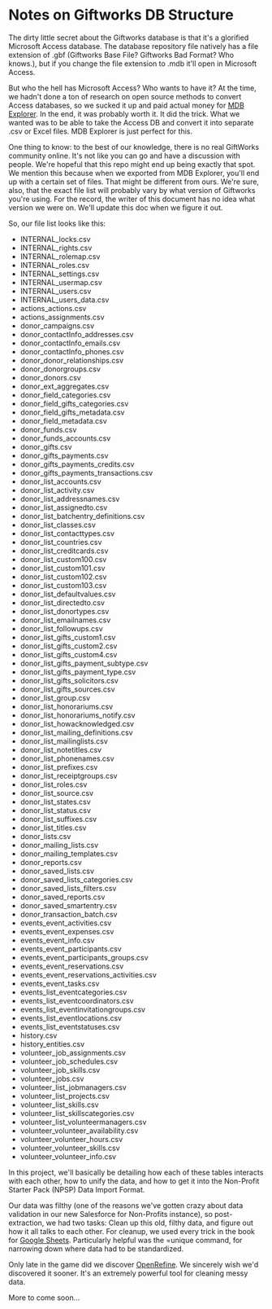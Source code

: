 # Notes on Giftworks DB Structure

The dirty little secret about the Giftworks database is that it's a glorified Microsoft Access database. The database repository file natively has a file extension of .gbf (Giftworks Base File? Giftworks Bad Format? Who knows.), but if you change the file extension to .mdb it'll open in Microsoft Access. 

But who the hell has Microsoft Access? Who wants to have it? At the time, we hadn't done a ton of research on open source methods to convert Access databases, so we sucked it up and paid actual money for [MDB Explorer](http://www.macexplorer.co/en/mdb-explorer.php). In the end, it was probably worth it. It did the trick. What we wanted was to be able to take the Access DB and convert it into separate .csv or Excel files. MDB Explorer is just perfect for this. 

One thing to know: to the best of our knowledge, there is no real GiftWorks community online. It's not like you can go and have a discussion with people. We're hopeful that this repo might end up being exactly that spot. We mention this because when we exported from MDB Explorer, you'll end up with a certain set of files. That might be different from ours. We're sure, also, that the exact file list will probably vary by what version of Giftworks you're using. For the record, the writer of this document has no idea what version we were on. We'll update this doc when we figure it out. 

So, our file list looks like this: 

- INTERNAL_locks.csv
- INTERNAL_rights.csv
- INTERNAL_rolemap.csv
- INTERNAL_roles.csv
- INTERNAL_settings.csv
- INTERNAL_usermap.csv
- INTERNAL_users.csv
- INTERNAL_users_data.csv
- actions_actions.csv
- actions_assignments.csv
- donor_campaigns.csv
- donor_contactInfo_addresses.csv
- donor_contactInfo_emails.csv
- donor_contactInfo_phones.csv
- donor_donor_relationships.csv
- donor_donorgroups.csv
- donor_donors.csv
- donor_ext_aggregates.csv
- donor_field_categories.csv
- donor_field_gifts_categories.csv
- donor_field_gifts_metadata.csv
- donor_field_metadata.csv
- donor_funds.csv
- donor_funds_accounts.csv
- donor_gifts.csv
- donor_gifts_payments.csv
- donor_gifts_payments_credits.csv
- donor_gifts_payments_transactions.csv
- donor_list_accounts.csv
- donor_list_activity.csv
- donor_list_addressnames.csv
- donor_list_assignedto.csv
- donor_list_batchentry_definitions.csv
- donor_list_classes.csv
- donor_list_contacttypes.csv
- donor_list_countries.csv
- donor_list_creditcards.csv
- donor_list_custom100.csv
- donor_list_custom101.csv
- donor_list_custom102.csv
- donor_list_custom103.csv
- donor_list_defaultvalues.csv
- donor_list_directedto.csv
- donor_list_donortypes.csv
- donor_list_emailnames.csv
- donor_list_followups.csv
- donor_list_gifts_custom1.csv
- donor_list_gifts_custom2.csv
- donor_list_gifts_custom4.csv
- donor_list_gifts_payment_subtype.csv
- donor_list_gifts_payment_type.csv
- donor_list_gifts_solicitors.csv
- donor_list_gifts_sources.csv
- donor_list_group.csv
- donor_list_honorariums.csv
- donor_list_honorariums_notify.csv
- donor_list_howacknowledged.csv
- donor_list_mailing_definitions.csv
- donor_list_mailinglists.csv
- donor_list_notetitles.csv
- donor_list_phonenames.csv
- donor_list_prefixes.csv
- donor_list_receiptgroups.csv
- donor_list_roles.csv
- donor_list_source.csv
- donor_list_states.csv
- donor_list_status.csv
- donor_list_suffixes.csv
- donor_list_titles.csv
- donor_lists.csv
- donor_mailing_lists.csv
- donor_mailing_templates.csv
- donor_reports.csv
- donor_saved_lists.csv
- donor_saved_lists_categories.csv
- donor_saved_lists_filters.csv
- donor_saved_reports.csv
- donor_saved_smartentry.csv
- donor_transaction_batch.csv
- events_event_activities.csv
- events_event_expenses.csv
- events_event_info.csv
- events_event_participants.csv
- events_event_participants_groups.csv
- events_event_reservations.csv
- events_event_reservations_activities.csv
- events_event_tasks.csv
- events_list_eventcategories.csv
- events_list_eventcoordinators.csv
- events_list_eventinvitationgroups.csv
- events_list_eventlocations.csv
- events_list_eventstatuses.csv
- history.csv
- history_entities.csv
- volunteer_job_assignments.csv
- volunteer_job_schedules.csv
- volunteer_job_skills.csv
- volunteer_jobs.csv
- volunteer_list_jobmanagers.csv
- volunteer_list_projects.csv
- volunteer_list_skills.csv
- volunteer_list_skillscategories.csv
- volunteer_list_volunteermanagers.csv
- volunteer_volunteer_availability.csv
- volunteer_volunteer_hours.csv
- volunteer_volunteer_skills.csv
- volunteer_volunteer_info.csv

In this project, we'll basically be detailing how each of these tables interacts with each other, how to unify the data, and how to get it into the Non-Profit Starter Pack (NPSP) Data Import Format.

Our data was filthy (one of the reasons we've gotten crazy about data validation in our new Salesforce for Non-Profits instance), so post-extraction, we had two tasks: Clean up this old, filthy data, and figure out how it all talks to each other. For cleanup, we used every trick in the book for [Google Sheets](https://support.google.com/docs?hl=en&authuser=1#topic=1382883). Particularly helpful was the =unique command, for narrowing down where data had to be standardized.

Only late in the game did we discover [OpenRefine](http://openrefine.org/). We sincerely wish we'd discovered it sooner. It's an extremely powerful tool for cleaning messy data. 

More to come soon... 